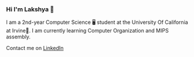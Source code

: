 ### Hi I'm Lakshya 👋

I am a 2nd-year Computer Science 🖥 student at the University Of California at Irvine🏫.
I am currently learning Computer Organization and MIPS assembly. 

Contact me on [LinkedIn](www.linkedin.com/in/lakshya-shrivastava0803)

<!--
**LakshyaShrivastava/LakshyaShrivastava** is a ✨ _special_ ✨ repository because its `README.md` (this file) appears on your GitHub profile.

Here are some ideas to get you started:

- 🔭 I’m currently working on ...
- 🌱 I’m currently learning ...
- 👯 I’m looking to collaborate on ...
- 🤔 I’m looking for help with ...
- 💬 Ask me about ...
- 📫 How to reach me: ...
- 😄 Pronouns: ...
- ⚡ Fun fact: ...
-->
